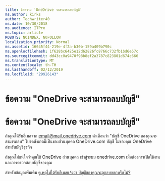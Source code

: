 ```yaml
---
title: ข้อความ 'OneDrive จะสามารถลบบัญชี'
ms.author: kirks
author: Techwriter40
ms.date: 10/30/2018
ms.audience: ITPro
ms.topic: article
ROBOTS: NOINDEX, NOFOLLOW
localization_priority: Normal
ms.assetid: 16645f44-219e-4f2a-b30b-159a409b790c
ms.openlocfilehash: 1f628bc6425e12d62826fc8766c732fb1bd6e57c
ms.sourcegitcommit: dd43cc0a9470f98b8ef2a3787c823801d674c666
ms.translationtype: MT
ms.contentlocale: th-TH
ms.lasthandoff: 02/12/2019
ms.locfileid: "29926143"
---
```

# <a name="onedrive-account-will-be-deleted-message"></a>ข้อความ "OneDrive จะสามารถลบบัญชี"

# <a name="onedrive-account-will-be-deleted-message"></a>ข้อความ "OneDrive จะสามารถลบบัญชี"

ถ้าคุณได้รับอีเมลจาก email@mail.onedrive.com คำเตือนว่า "บัญชี OneDrive ของคุณจะสามารถลบ" โปรดสังเกตนี้เป็นของส่วนบุคคล OneDrive.com บัญชี ไม่ของคุณ OneDrive สำหรับบัญชีธุรกิจ 
  
ถ้าคุณไม่แน่ใจว่าคุณใช้ OneDrive ส่วนบุคคล เข้าสู่ระบบ onedrive.com เมื่อต้องการเปิดใช้งาน และการตรวจสอบบัญชีของคุณ
  
สำหรับข้อมูลเพิ่มเติม ดู[เหตุไม่ได้รับอีเมลแจ้งว่า บัญชีของคุณจะถูกลบออกหรือไม่?](https://go.microsoft.com/fwlink/?linkid=2036151&amp;clcid=0x409)
  

